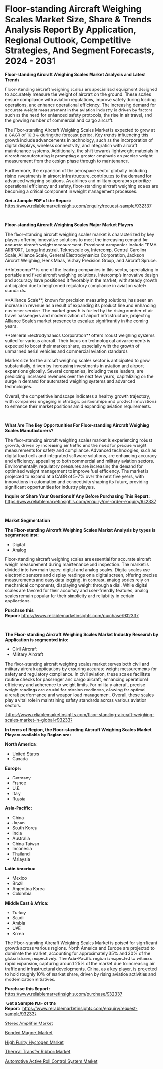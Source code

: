 <p><h1>Floor-standing Aircraft Weighing Scales Market Size, Share & Trends Analysis Report By Application, Regional Outlook, Competitive Strategies, And Segment Forecasts, 2024 - 2031</h1></p><p><strong>Floor-standing Aircraft Weighing Scales Market Analysis and Latest Trends</strong></p>
<p><p>Floor-standing aircraft weighing scales are specialized equipment designed to accurately measure the weight of aircraft on the ground. These scales ensure compliance with aviation regulations, improve safety during loading operations, and enhance operational efficiency. The increasing demand for accurate weight measurement in the aviation industry is driven by factors such as the need for enhanced safety protocols, the rise in air travel, and the growing number of commercial and cargo aircraft.</p><p>The Floor-standing Aircraft Weighing Scales Market is expected to grow at a CAGR of 10.3% during the forecast period. Key trends influencing this growth include advancements in technology, such as the incorporation of digital displays, wireless connectivity, and integration with aircraft maintenance systems. Additionally, the shift towards lightweight materials in aircraft manufacturing is prompting a greater emphasis on precise weight measurement from the design phase through to maintenance. </p><p>Furthermore, the expansion of the aerospace sector globally, including rising investments in airport infrastructure, contributes to the demand for advanced weighing solutions. As airlines and military operators prioritize operational efficiency and safety, floor-standing aircraft weighing scales are becoming a critical component in weight management processes.</p></p>
<p><strong>Get a Sample PDF of the Report:&nbsp;</strong> <a href="https://www.reliablemarketinsights.com/enquiry/request-sample/932337?utm_campaign=1512&utm_medium=2&utm_source=Github&utm_content=ia&utm_term=25122024&utm_id=floor-standing-aircraft-weighing-scales">https://www.reliablemarketinsights.com/enquiry/request-sample/932337</a></p>
<p>&nbsp;</p>
<p><strong>Floor-standing Aircraft Weighing Scales Major Market Players</strong></p>
<p><p>The floor-standing aircraft weighing scales market is characterized by key players offering innovative solutions to meet the increasing demand for accurate aircraft weight measurement. Prominent companies include FEMA AIRPORT, Langa Industrial, Teknoscale oy, Intercomp, Central Carolina Scale, Alliance Scale, General Electrodynamics Corporation, Jackson Aircraft Weighing, Henk Maas, Vishay Precision Group, and Aircraft Spruce.</p><p>**Intercomp** is one of the leading companies in this sector, specializing in portable and fixed aircraft weighing solutions. Intercomp’s innovative design and accuracy have positioned it favorably in the market, with steady growth anticipated due to heightened regulatory compliance in aviation safety standards. </p><p>**Alliance Scale**, known for precision measuring solutions, has seen an increase in revenue as a result of expanding its product line and enhancing customer service. The market growth is fueled by the rising number of air travel passengers and modernization of airport infrastructure, projecting Alliance Scale’s market presence to escalate significantly in the coming years.</p><p>**General Electrodynamics Corporation** offers robust weighing systems suited for various aircraft. Their focus on technological advancements is expected to boost their market share, especially with the growth of unmanned aerial vehicles and commercial aviation standards. </p><p>Market size for the aircraft weighing scales sector is anticipated to grow substantially, driven by increasing investments in aviation and airport expansions globally. Several companies, including these leaders, are predicting increased revenues over the next few years, capitalizing on the surge in demand for automated weighing systems and advanced technologies. </p><p>Overall, the competitive landscape indicates a healthy growth trajectory, with companies engaging in strategic partnerships and product innovations to enhance their market positions amid expanding aviation requirements.</p></p>
<p>&nbsp;</p>
<p><strong>What Are The Key Opportunities For Floor-standing Aircraft Weighing Scales Manufacturers?</strong></p>
<p><p>The floor-standing aircraft weighing scales market is experiencing robust growth, driven by increasing air traffic and the need for precise weight measurements for safety and compliance. Advanced technologies, such as digital load cells and integrated software solutions, are enhancing accuracy and efficiency, appealing to both commercial and military aviation sectors. Environmentally, regulatory pressures are increasing the demand for optimized weight management to improve fuel efficiency. The market is projected to expand at a CAGR of 5-7% over the next five years, with innovations in automation and connectivity shaping its future, providing significant opportunities for industry players.</p></p>
<p><strong>Inquire or Share Your Questions If Any Before Purchasing This Report:</strong> <a href="https://www.reliablemarketinsights.com/enquiry/pre-order-enquiry/932337?utm_campaign=1512&utm_medium=2&utm_source=Github&utm_content=ia&utm_term=25122024&utm_id=floor-standing-aircraft-weighing-scales">https://www.reliablemarketinsights.com/enquiry/pre-order-enquiry/932337</a></p>
<p>&nbsp;</p>
<p><strong>Market Segmentation</strong></p>
<p><strong>The Floor-standing Aircraft Weighing Scales Market Analysis by types is segmented into:</strong></p>
<p><ul><li>Digital</li><li>Analog</li></ul></p>
<p><p>Floor-standing aircraft weighing scales are essential for accurate aircraft weight measurement during maintenance and inspection. The market is divided into two main types: digital and analog scales. Digital scales use electronic sensors and display readings on a digital screen, offering precise measurements and easy data logging. In contrast, analog scales rely on mechanical components, displaying weight through a dial. While digital scales are favored for their accuracy and user-friendly features, analog scales remain popular for their simplicity and reliability in certain applications.</p></p>
<p><strong>Purchase this Report:&nbsp;</strong><a href="https://www.reliablemarketinsights.com/purchase/932337?utm_campaign=1512&utm_medium=2&utm_source=Github&utm_content=ia&utm_term=25122024&utm_id=floor-standing-aircraft-weighing-scales">https://www.reliablemarketinsights.com/purchase/932337</a></p>
<p>&nbsp;</p>
<p><strong>The Floor-standing Aircraft Weighing Scales Market Industry Research by Application is segmented into:</strong></p>
<p><ul><li>Civil Aircraft</li><li>Military Aircraft</li></ul></p>
<p><p>The floor-standing aircraft weighing scales market serves both civil and military aircraft applications by ensuring accurate weight measurements for safety and regulatory compliance. In civil aviation, these scales facilitate routine checks for passenger and cargo aircraft, enhancing operational efficiency and adherence to weight limits. For military aircraft, precise weight readings are crucial for mission readiness, allowing for optimal aircraft performance and weapon load management. Overall, these scales play a vital role in maintaining safety standards across various aviation sectors.</p></p>
<p><a href="https://www.reliablemarketinsights.com/floor-standing-aircraft-weighing-scales-market-in-global-r932337?utm_campaign=1512&utm_medium=2&utm_source=Github&utm_content=ia&utm_term=25122024&utm_id=floor-standing-aircraft-weighing-scales">&nbsp;https://www.reliablemarketinsights.com/floor-standing-aircraft-weighing-scales-market-in-global-r932337</a></p>
<p><strong>In terms of Region, the Floor-standing Aircraft Weighing Scales Market Players available by Region are:</strong></p>
<p>
    <p> <strong> North America: </strong>
        <ul>
            <li>United States</li>
            <li>Canada</li>
        </ul>
        </p> 
    <p> <strong> Europe: </strong>
        <ul>
            <li>Germany</li>
            <li>France</li>
            <li>U.K.</li>
            <li>Italy</li>
            <li>Russia</li>
        </ul>
        </p> 
    <p> <strong> Asia-Pacific: </strong>
        <ul>
            <li>China</li>
            <li>Japan</li>
            <li>South Korea</li>
            <li>India</li>
            <li>Australia</li>
            <li>China Taiwan</li>
            <li>Indonesia</li>
            <li>Thailand</li>
            <li>Malaysia</li>
        </ul>
        </p> 
    <p> <strong> Latin America: </strong>
        <ul>
            <li>Mexico</li>
            <li>Brazil</li>
            <li>Argentina Korea</li>
            <li>Colombia</li>
        </ul>
        </p> 
    <p> <strong> Middle East & Africa: </strong>
        <ul>
            <li>Turkey</li>
            <li>Saudi</li>
            <li>Arabia</li>
            <li>UAE</li>
            <li>Korea</li>
        </ul>
    </p>
    </p>
<p><p>The Floor-standing Aircraft Weighing Scales Market is poised for significant growth across various regions. North America and Europe are projected to dominate the market, accounting for approximately 35% and 30% of the global share, respectively. The Asia-Pacific region is expected to witness rapid expansion, capturing around 25% of the market due to increasing air traffic and infrastructural developments. China, as a key player, is projected to hold roughly 10% of market share, driven by rising aviation activities and modernization initiatives.</p></p>
<p><strong>Purchase this Report: </strong><a href="https://www.reliablemarketinsights.com/purchase/932337?utm_campaign=1512&utm_medium=2&utm_source=Github&utm_content=ia&utm_term=25122024&utm_id=floor-standing-aircraft-weighing-scales">https://www.reliablemarketinsights.com/purchase/932337</a></p>
<p>&nbsp;<strong>Get a Sample PDF of the Report:&nbsp;&nbsp;</strong><a href="https://www.reliablemarketinsights.com/enquiry/request-sample/932337?utm_campaign=1512&utm_medium=2&utm_source=Github&utm_content=ia&utm_term=25122024&utm_id=floor-standing-aircraft-weighing-scales">https://www.reliablemarketinsights.com/enquiry/request-sample/932337</a></p>
<p><strong></strong></p>
<p><p><a href="https://www.linkedin.com/pulse/market-examination-report-stereo-amplifier-growth-forecast-5kpkf?utm_campaign=1512&utm_medium=2&utm_source=Github&utm_content=ia&utm_term=25122024&utm_id=floor-standing-aircraft-weighing-scales">Stereo Amplifier Market</a></p><p><a href="https://www.linkedin.com/pulse/experts-forecast-significant-growth-bonded-magnet-market-83yof?utm_campaign=1512&utm_medium=2&utm_source=Github&utm_content=ia&utm_term=25122024&utm_id=floor-standing-aircraft-weighing-scales">Bonded Magnet Market</a></p><p><a href="https://www.linkedin.com/pulse/a-mkt-nova-vc8zf?utm_campaign=1512&utm_medium=2&utm_source=Github&utm_content=ia&utm_term=25122024&utm_id=floor-standing-aircraft-weighing-scales">High Purity Hydrogen Market</a></p><p><a href="https://www.linkedin.com/pulse/global-thermal-transfer-ribbon-market-analysis-projected-scope-qrwgf?utm_campaign=1512&utm_medium=2&utm_source=Github&utm_content=ia&utm_term=25122024&utm_id=floor-standing-aircraft-weighing-scales">Thermal Transfer Ribbon Market</a></p><p><a href="https://github.com/willjis/Market-Research-Report-List-1/blob/main/automotive-active-roll-control-system-market.md?utm_campaign=1512&utm_medium=2&utm_source=Github&utm_content=ia&utm_term=25122024&utm_id=floor-standing-aircraft-weighing-scales">Automotive Active Roll Control System Market</a></p></p>